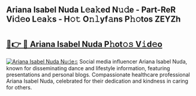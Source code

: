 ## Ariana Isabel Nuda L𝚎a𝚔ed N𝚞𝚍e - Part-ReR Vi𝚍𝚎o L𝚎a𝚔s - H𝚘𝚝 O𝚗𝚕yf𝚊ns P𝚑𝚘tos ZEYZh

# <h2><a href="http://kf68w39.oniu.top/?m=Ariana+Isabel+Nuda">🔗👉 🔴 Ariana Isabel Nuda P𝚑ot𝚘𝚜 V𝚒d𝚎o</a></h2>

[![Ariana Isabel Nuda Nu𝚍e𝚜](https://i.imgur.com/0qMVB7G.gif)](http://kf68w39.oniu.top/?m=Ariana+Isabel+Nuda)
Social media influencer Ariana Isabel Nuda, known for disseminating dance and lifestyle information, featuring presentations and personal blogs. Compassionate healthcare professional Ariana Isabel Nuda, celebrated for their dedication and kindness in caring for others.  
